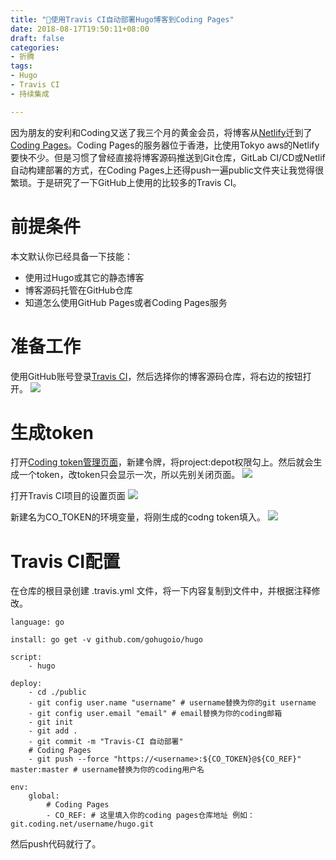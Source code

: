 ```yaml
---
title: "🚀使用Travis CI自动部署Hugo博客到Coding Pages"
date: 2018-08-17T19:50:11+08:00
draft: false
categories:
- 折腾
tags:
- Hugo
- Travis CI
- 持续集成

---
```


因为朋友的安利和Coding又送了我三个月的黄金会员，将博客从[Netlify](https://www.netlify.com/ "Netlify: All-in-one platform for automating modern web projects.")迁到了[Coding Pages](https://coding.net/pages/ "Coding Pages | 静态页面托管服务")。Coding Pages的服务器位于香港，比使用Tokyo aws的Netlify要快不少。但是习惯了曾经直接将博客源码推送到Git仓库，GitLab CI/CD或Netlif自动构建部署的方式，在Coding Pages上还得push一遍public文件夹让我觉得很繁琐。于是研究了一下GitHub上使用的比较多的Travis CI。

<!--more-->

# 前提条件

本文默认你已经具备一下技能：

- 使用过Hugo或其它的静态博客
- 博客源码托管在GitHub仓库
- 知道怎么使用GitHub Pages或者Coding Pages服务

# 准备工作
使用GitHub账号登录[Travis CI](https://travis-ci.org/)，然后选择你的博客源码仓库，将右边的按钮打开。
![](https://o05g5zevc.qnssl.com/64d35a86-f256-4097-8ec8-d461ccfc50ed/travis-ci.png)


# 生成token
打开[Coding token管理页面](https://coding.net/user/account/setting/tokens)，新建令牌，将project:depot权限勾上。然后就会生成一个token，改token只会显示一次，所以先别关闭页面。
![](https://o05g5zevc.qnssl.com/5c928723-8957-425c-888e-2799280e4708/coding-token.png)


打开Travis CI项目的设置页面
![](https://o05g5zevc.qnssl.com/cf8ec709-2d9b-4c82-9b73-0f288c4f0447/travis-ci1.png)


新建名为CO_TOKEN的环境变量，将刚生成的codng token填入。
![](https://o05g5zevc.qnssl.com/f9ed2938-7a1d-46d0-95f5-046ced04d5c0/token-setting.png)

# Travis CI配置
在仓库的根目录创建 .travis.yml 文件，将一下内容复制到文件中，并根据注释修改。
```
language: go

install: go get -v github.com/gohugoio/hugo

script:
    - hugo
    
deploy:
    - cd ./public
    - git config user.name "username" # username替换为你的git username
    - git config user.email "email" # email替换为你的coding邮箱
    - git init
    - git add .
    - git commit -m "Travis-CI 自动部署"
    # Coding Pages
    - git push --force "https://<username>:${CO_TOKEN}@${CO_REF}" master:master # username替换为你的coding用户名

env:
    global:
        # Coding Pages
        - CO_REF: # 这里填入你的coding pages仓库地址 例如：git.coding.net/username/hugo.git    
```
然后push代码就行了。
